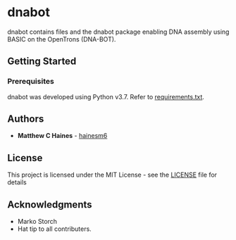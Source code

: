 # dnabot

dnabot contains files and the dnabot package enabling DNA assembly using BASIC on the OpenTrons (DNA-BOT).

## Getting Started



### Prerequisites

dnabot was developed using Python v3.7. Refer to [requirements.txt](requirements.txt).

## Authors

* **Matthew C Haines** - [hainesm6](https://github.com/hainesm6)

## License

This project is licensed under the MIT License - see the [LICENSE](LICENSE) file for details

## Acknowledgments

* Marko Storch
* Hat tip to all contributers.

